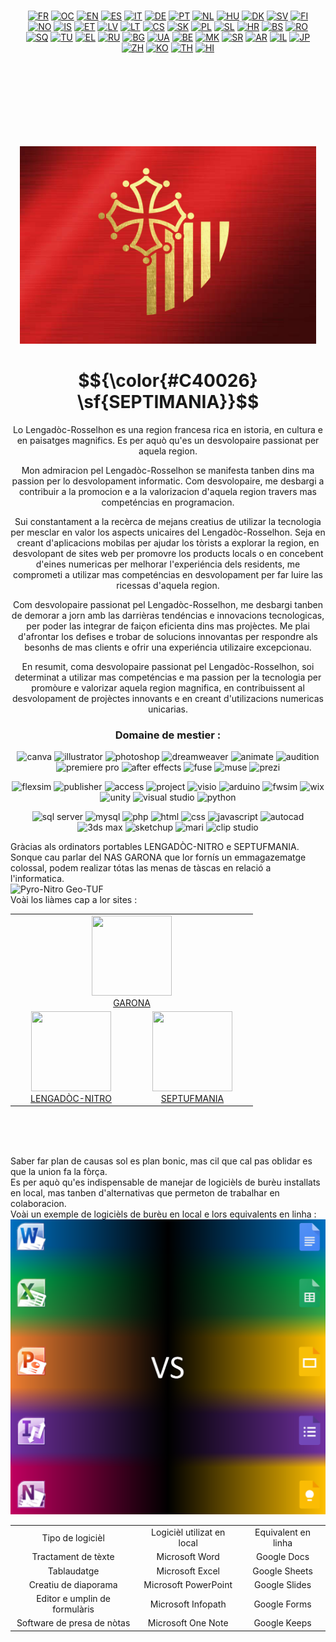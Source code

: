 <p style="margin: 15px;" align="center">
  <a href="https://github.com/Septimania/septimania/blob/main/README_FR.md"><img src="https://upload.wikimedia.org/wikipedia/commons/thumb/c/c3/Flag_of_France.svg/800px-Flag_of_France.svg.png" alt="FR" height="32px"></a>
  <a href="https://github.com/Septimania/septimania/blob/main/README_OC.md"><img src="https://upload.wikimedia.org/wikipedia/commons/thumb/4/45/Flag_of_Occitania.svg/320px-Flag_of_Occitania.svg.png" alt="OC" height="32px"></a>
  <a href="https://github.com/Septimania/septimania/blob/main/README_EN.md"><img src="https://upload.wikimedia.org/wikipedia/commons/thumb/8/83/Flag_of_the_United_Kingdom_%283-5%29.svg/320px-Flag_of_the_United_Kingdom_%283-5%29.svg.png" alt="EN" height="32px"></a>
  <a href="https://github.com/Septimania/septimania/blob/main/README_ES.md"><img src="https://upload.wikimedia.org/wikipedia/commons/thumb/9/9a/Flag_of_Spain.svg/320px-Flag_of_Spain.svg.png?uselang=fr" alt="ES" height="32px"></a>
  <a href="https://github.com/Septimania/septimania/blob/main/README_IT.md"><img src="https://upload.wikimedia.org/wikipedia/commons/thumb/0/03/Flag_of_Italy.svg/320px-Flag_of_Italy.svg.png" alt="IT" height="32px"><a>
  <a href="https://github.com/Septimania/septimania/blob/main/README_DE.md"><img src="https://upload.wikimedia.org/wikipedia/commons/thumb/b/ba/Flag_of_Germany.svg/320px-Flag_of_Germany.svg.png" alt="DE" height="32px"></a>
  <a href="https://github.com/Septimania/septimania/blob/main/README_PT.md"><img src="https://upload.wikimedia.org/wikipedia/commons/thumb/5/5c/Flag_of_Portugal.svg/320px-Flag_of_Portugal.svg.png?uselang=fr" alt="PT" height="32px"></a>
  <a href="https://github.com/Septimania/septimania/blob/main/README_NL.md"><img src="https://upload.wikimedia.org/wikipedia/commons/thumb/2/20/Flag_of_the_Netherlands.svg/320px-Flag_of_the_Netherlands.svg.png" alt="NL" height="32px"></a>
  <a href="https://github.com/Septimania/septimania/blob/main/README_HU.md"><img src="https://upload.wikimedia.org/wikipedia/commons/thumb/c/c1/Flag_of_Hungary.svg/2560px-Flag_of_Hungary.svg.png" alt="HU" height="32px"></a>
  <a href="https://github.com/Septimania/septimania/blob/main/README_DK.md"><img src="https://upload.wikimedia.org/wikipedia/commons/thumb/9/9c/Flag_of_Denmark.svg/2560px-Flag_of_Denmark.svg.png" alt="DK" height="32px"></a>
  <a href="https://github.com/Septimania/septimania/blob/main/README_SV.md"><img src="https://upload.wikimedia.org/wikipedia/commons/thumb/4/4c/Flag_of_Sweden.svg/2560px-Flag_of_Sweden.svg.png" alt="SV" height="32px"></a>
  <a href="https://github.com/Septimania/septimania/blob/main/README_FI.md"><img src="https://upload.wikimedia.org/wikipedia/commons/thumb/b/bc/Flag_of_Finland.svg/2560px-Flag_of_Finland.svg.png" alt="FI" height="32px"></a>
  <a href="https://github.com/Septimania/septimania/blob/main/README_NO.md"><img src="https://upload.wikimedia.org/wikipedia/commons/thumb/d/d9/Flag_of_Norway.svg/2560px-Flag_of_Norway.svg.png" alt="NO" height="32px"></a>
  <a href="https://github.com/Septimania/septimania/blob/main/README_IS.md"><img src="https://upload.wikimedia.org/wikipedia/commons/thumb/c/ce/Flag_of_Iceland.svg/2560px-Flag_of_Iceland.svg.png" alt="IS" height="32px"></a>
  <a href="https://github.com/Septimania/septimania/blob/main/README_ET.md"><img src="https://upload.wikimedia.org/wikipedia/commons/thumb/8/8f/Flag_of_Estonia.svg/langfr-2880px-Flag_of_Estonia.svg.png" alt="ET" height="32px"></a>
  <a href="https://github.com/Septimania/septimania/blob/main/README_LV.md"><img src="https://upload.wikimedia.org/wikipedia/commons/thumb/8/84/Flag_of_Latvia.svg/langfr-2880px-Flag_of_Latvia.svg.png" alt="LV" height="32px"></a>
  <a href="https://github.com/Septimania/septimania/blob/main/README_LT.md"><img src="https://upload.wikimedia.org/wikipedia/commons/thumb/1/11/Flag_of_Lithuania.svg/langfr-2880px-Flag_of_Lithuania.svg.png" alt="LT" height="32px"></a>
  <a href="https://github.com/Septimania/septimania/blob/main/README_CS.md"><img src="https://upload.wikimedia.org/wikipedia/commons/thumb/c/cb/Flag_of_the_Czech_Republic.svg/langfr-2880px-Flag_of_the_Czech_Republic.svg.png" alt="CS" height="32px"></a>
  <a href="https://github.com/Septimania/septimania/blob/main/README_SK.md"><img src="https://upload.wikimedia.org/wikipedia/commons/thumb/e/e6/Flag_of_Slovakia.svg/langfr-2880px-Flag_of_Slovakia.svg.png" alt="SK" height="32px"></a>
  <a href="https://github.com/Septimania/septimania/blob/main/README_PL.md"><img src="https://upload.wikimedia.org/wikipedia/commons/thumb/1/12/Flag_of_Poland.svg/langfr-2880px-Flag_of_Poland.svg.png" alt="PL" height="32px"></a>
  <a href="https://github.com/Septimania/septimania/blob/main/README_SL.md"><img src="https://upload.wikimedia.org/wikipedia/commons/thumb/f/f0/Flag_of_Slovenia.svg/langfr-2880px-Flag_of_Slovenia.svg.png" alt="SL" height="32px"></a>
  <a href="https://github.com/Septimania/septimania/blob/main/README_HR.md"><img src="https://upload.wikimedia.org/wikipedia/commons/thumb/1/1b/Flag_of_Croatia.svg/langfr-2880px-Flag_of_Croatia.svg.png" alt="HR" height="32px"></a>
  <a href="https://github.com/Septimania/septimania/blob/main/README_BS.md"><img src="https://upload.wikimedia.org/wikipedia/commons/thumb/b/bf/Flag_of_Bosnia_and_Herzegovina.svg/langfr-2880px-Flag_of_Bosnia_and_Herzegovina.svg.png" alt="BS" height="32px"></a>
  <a href="https://github.com/Septimania/septimania/blob/main/README_RO.md"><img src="https://upload.wikimedia.org/wikipedia/commons/thumb/7/73/Flag_of_Romania.svg/langfr-2880px-Flag_of_Romania.svg.png" alt="RO" height="32px"></a>
  <a href="https://github.com/Septimania/septimania/blob/main/README_SQ.md"><img src="https://upload.wikimedia.org/wikipedia/commons/thumb/3/36/Flag_of_Albania.svg/langfr-2880px-Flag_of_Albania.svg.png" alt="SQ" height="32px"></a>
  <a href="https://github.com/Septimania/septimania/blob/main/README_TU.md"><img src="https://upload.wikimedia.org/wikipedia/commons/thumb/b/b4/Flag_of_Turkey.svg/langfr-2880px-Flag_of_Turkey.svg.png" alt="TU" height="32px"></a>
  <a href="https://github.com/Septimania/septimania/blob/main/README_EL.md"><img src="https://upload.wikimedia.org/wikipedia/commons/thumb/5/5c/Flag_of_Greece.svg/langfr-2880px-Flag_of_Greece.svg.png" alt="EL" height="32px"></a>
  <a href="https://github.com/Septimania/septimania/blob/main/README_RU.md"><img src="https://upload.wikimedia.org/wikipedia/commons/thumb/f/f3/Flag_of_Russia.svg/langfr-2880px-Flag_of_Russia.svg.png" alt="RU" height="32px"></a>
  <a href="https://github.com/Septimania/septimania/blob/main/README_BG.md"><img src="https://upload.wikimedia.org/wikipedia/commons/thumb/9/9a/Flag_of_Bulgaria.svg/langfr-2880px-Flag_of_Bulgaria.svg.png" alt="BG" height="32px"></a>
  <a href="https://github.com/Septimania/septimania/blob/main/README_UA.md"><img src="https://upload.wikimedia.org/wikipedia/commons/thumb/4/49/Flag_of_Ukraine.svg/langfr-2880px-Flag_of_Ukraine.svg.png" alt="UA" height="32px"></a>
  <a href="https://github.com/Septimania/septimania/blob/main/README_BE.md"><img src="https://upload.wikimedia.org/wikipedia/commons/thumb/8/85/Flag_of_Belarus.svg/langfr-2880px-Flag_of_Belarus.svg.png" alt="BE" height="32px"></a>
  <a href="https://github.com/Septimania/septimania/blob/main/README_MK.md"><img src="https://upload.wikimedia.org/wikipedia/commons/thumb/7/79/Flag_of_North_Macedonia.svg/langfr-2880px-Flag_of_North_Macedonia.svg.png" alt="MK" height="32px"></a>
  <a href="https://github.com/Septimania/septimania/blob/main/README_SR.md"><img src="https://upload.wikimedia.org/wikipedia/commons/thumb/f/ff/Flag_of_Serbia.svg/langfr-2880px-Flag_of_Serbia.svg.png" alt="SR" height="32px"></a>
  <a href="https://github.com/Septimania/septimania/blob/main/README_AR.md"><img src="https://upload.wikimedia.org/wikipedia/commons/thumb/2/2b/Flag_of_the_Arab_League.svg/langfr-2880px-Flag_of_the_Arab_League.svg.png" alt="AR" height="32px"></a>
  <a href="https://github.com/Septimania/septimania/blob/main/README_IL.md"><img src="https://upload.wikimedia.org/wikipedia/commons/thumb/d/d4/Flag_of_Israel.svg/langfr-2880px-Flag_of_Israel.svg.png" alt="IL" height="32px"></a>
  <a href="https://github.com/Septimania/septimania/blob/main/README_JP.md"><img src="https://upload.wikimedia.org/wikipedia/commons/thumb/9/9e/Flag_of_Japan.svg/langfr-2880px-Flag_of_Japan.svg.png" alt="JP" height="32px"></a>
  <a href="https://github.com/Septimania/septimania/blob/main/README_ZH.md"><img src="https://upload.wikimedia.org/wikipedia/commons/thumb/f/fa/Flag_of_the_People%27s_Republic_of_China.svg/langfr-2880px-Flag_of_the_People%27s_Republic_of_China.svg.png" alt="ZH" height="32px"></a>
  <a href="https://github.com/Septimania/septimania/blob/main/README_KO.md"><img src="https://upload.wikimedia.org/wikipedia/commons/thumb/0/09/Flag_of_South_Korea.svg/langfr-2880px-Flag_of_South_Korea.svg.png" alt="KO" height="32px"></a>
  <a href="https://github.com/Septimania/septimania/blob/main/README_TH.md"><img src="https://upload.wikimedia.org/wikipedia/commons/thumb/a/a9/Flag_of_Thailand.svg/langfr-2880px-Flag_of_Thailand.svg.png" alt="TH" height="32px"></a>
  <a href="https://github.com/Septimania/septimania/blob/main/README_HI.md"><img src="https://upload.wikimedia.org/wikipedia/commons/thumb/4/41/Flag_of_India.svg/langfr-2880px-Flag_of_India.svg.png" alt="HI" height="32px"></a>
</p>

<br />
<br />
<br />
<br />
<br />
<br />
<br />
<p style="margin: 15px;" align="center">
  <img src="https://github.com/Septimania/septimania/blob/main/Drapeau.png">
</p>

# $${\color{#C40026} \sf{SEPTIMANIA}}$$

<p style="margin: 15px;" align="center">
<div align="center">Lo Lengadòc-Rosselhon es una region francesa rica en istoria, en cultura e en paisatges magnifics. Es per aquò qu'es un desvolopaire passionat per aquela region.<br />

Mon admiracion pel Lengadòc-Rosselhon se manifesta tanben dins ma passion per lo desvolopament informatic. Com desvolopaire, me desbargi a contribuir a la promocion e a la valorizacion d'aquela region travers mas competéncias en programacion.<br />

Sui constantament a la recèrca de mejans creatius de utilizar la tecnologia per mesclar en valor los aspects unicaires del Lengadòc-Rosselhon. Seja en creant d'aplicacions mobilas per ajudar los tòrists a explorar la region, en desvolopant de sites web per promovre los products locals o en concebent d'eines numericas per melhorar l'experiéncia dels residents, me comprometi a utilizar mas competéncias en desvolopament per far luire las ricessas d'aquela region.<br />

Com desvolopaire passionat pel Lengadòc-Rosselhon, me desbargi tanben de demorar a jorn amb las darrièras tendéncias e innovacions tecnologicas, per poder las integrar de faiçon eficienta dins mas projèctes. Me plai d'afrontar los defises e trobar de solucions innovantas per respondre als besonhs de mas clients e ofrir una experiéncia utilizaire excepcionau.<br />

En resumit, coma desvolopaire passionat pel Lengadòc-Rosselhon, soi determinat a utilizar mas competéncias e ma passion per la tecnologia per promòure e valorizar aquela region magnifica, en contribuissent al desvolopament de projèctes innovants e en creant d'utilizacions numericas unicarias.</div>
</p>

<h3 align="center">Domaine de mestier :</h3>

<p align="center"> 
<img src="https://upload.wikimedia.org/wikipedia/commons/0/08/Canva_icon_2021.svg" alt="canva" width="40" height="40"/>
<img src="https://www.vectorlogo.zone/logos/adobe_illustrator/adobe_illustrator-icon.svg" alt="illustrator" width="40" height="40"/>
<img src="https://upload.wikimedia.org/wikipedia/commons/thumb/a/af/Adobe_Photoshop_Mobile_icon.svg/1049px-Adobe_Photoshop_Mobile_icon.svg.png" alt="photoshop" width="40" height="40"/>
<img src="https://seeklogo.com/images/A/adobe-dreamweaver-cc-logo-715C7C7988-seeklogo.com.png" alt="dreamweaver" width="40" height="40"/>
<img src="https://upload.wikimedia.org/wikipedia/commons/thumb/e/e3/Adobe_Animate_CC_icon.svg/788px-Adobe_Animate_CC_icon.svg.png" alt="animate" width="40" height="40"/>
<img src="https://upload.wikimedia.org/wikipedia/commons/thumb/1/19/Adobe_Audition_CC_icon.svg/2101px-Adobe_Audition_CC_icon.svg.png" alt="audition" width="40" height="40"/>
<img src="https://encrypted-tbn0.gstatic.com/images?q=tbn:ANd9GcQ1Ztq4WCf8G42MvCnJpdFKRk__uLdm3m9U11TfFRlfWbBqTqVEHIb8jhmiOwbDQG_DSuM&usqp=CAU" alt="premiere pro" width="40" height="40"/>
<img src="https://upload.wikimedia.org/wikipedia/commons/thumb/2/29/Adobe_After_Effects_CC_icon.png/492px-Adobe_After_Effects_CC_icon.png" alt="after effects" width="40" height="40"/>
<img src="https://cdn4.iconfinder.com/data/icons/logos-and-brands/512/13_Fuse_Adobe_logo_logos-512.png" alt="fuse" width="40" height="40"/>
<img src="https://upload.wikimedia.org/wikipedia/commons/thumb/f/f5/Adobe_Muse_CC_icon.svg/1050px-Adobe_Muse_CC_icon.svg.png" alt="muse" width="40" height="40"/>
<img src="https://cdn.icon-icons.com/icons2/313/PNG/512/Prezi_34270.png" alt="prezi" width="40" height="40"/> 
</p>

<p align="center"> 
<img src="https://www.flexsim.com/wp-content/uploads/2020/04/FlexSim-XMark-1.png" alt="flexsim" width="40" height="40"/>
<img src="https://e7.pngegg.com/pngimages/132/456/png-clipart-microsoft-publisher-publisher-2010-microsoft-office-2010-microsoft-excel-microsoft-blue-text-thumbnail.png" alt="publisher" width="40" height="40"/>
<img src="https://www.gezginler.net/indir/resim-grafik/microsoft-access-2010-runtime-1341560091.png" alt="access" width="40" height="40"/>
<img src="https://files.softicons.com/download/application-icons/office-2010-icons-by-deleket/png/512x512/Microsoft-Office-Project.png" alt="project" width="40" height="40"/>
<img src="https://files.softicons.com/download/application-icons/office-2010-icons-by-deleket/png/512x512/Microsoft-Office-Visio.png" alt="visio" width="40" height="40"/>
<img src="https://cdn.icon-icons.com/icons2/159/PNG/256/arduino_22429.png" alt="arduino" width="40" height="40"/>
<img src="https://yt3.googleusercontent.com/ytc/AIf8zZSBIHjj646mGBCfoxCZd7VcBCbx1zD3DEBy71qI=s900-c-k-c0x00ffffff-no-rj" alt="fwsim" width="40" height="40"/>
<img src="https://cdn4.iconfinder.com/data/icons/logos-and-brands/512/380_Wix_logo-512.png" alt="wix" width="40" height="40"/>
<img src="https://cdn-icons-png.flaticon.com/512/5969/5969346.png" alt="unity" width="40" height="40"/>
<img src="https://upload.wikimedia.org/wikipedia/commons/thumb/5/59/Visual_Studio_Icon_2019.svg/2060px-Visual_Studio_Icon_2019.svg.png" alt="visual studio" width="40" height="40"/>
<img src="https://upload.wikimedia.org/wikipedia/commons/thumb/c/c3/Python-logo-notext.svg/1869px-Python-logo-notext.svg.png" alt="python" width="40" height="40"/>
</p>

<p align="center"> 
<img src="https://cyclr.com/wp-content/uploads/2022/03/ext-550.png" alt="sql server" width="40" height="40"/>
<img src="https://cdn4.iconfinder.com/data/icons/logos-3/181/MySQL-512.png" alt="mysql" width="40" height="40"/>
<img src="https://cdn-icons-png.flaticon.com/512/5968/5968332.png" alt="php" width="40" height="40"/>
<img src="https://cdn-icons-png.flaticon.com/512/732/732212.png" alt="html" width="40" height="40"/>
<img src="https://www.seekpng.com/png/full/141-1415372_css3-icon-png.png" alt="css" width="40" height="40"/>
<img src="https://iconape.com/wp-content/png_logo_vector/javascript-logo.png" alt="javascript" width="40" height="40"/>
<img src="https://play-lh.googleusercontent.com/y92LD5c5rdlNfquCy-YPNIvdnS4ISEL05wickp28OLya8WlmWQwXfAP0Yys9iTssny3K=w240-h480-rw" alt="autocad" width="40" height="40"/>
<img src="https://www.altam.fr/wp-content/uploads/2021/10/autodesk-3ds-max-small-social-400.png" alt="3ds max" width="40" height="40"/>
<img src="https://cdn.icon-icons.com/icons2/195/PNG/256/Google_Sketchup_23504.png" alt="sketchup" width="40" height="40"/>
<img src="https://toppng.com/uploads/preview/mari-logo-rgb-foundry-mari-logo-1156286701534oyfve948.png" alt="mari" width="40" height="40"/>
<img src="https://www.versluis.com/wp-content/uploads/2021/02/CSP-Clip-Studio-Icon.png" alt="clip studio" width="40" height="40"/>
</p>
<p>
  Gràcias als ordinators portables LENGADÒC-NITRO e SEPTUFMANIA. Sonque cau parlar del NAS GARONA que lor fornís un emmagazematge colossal, podem realizar tótas las menas de tàscas en relació a l'informatica.
  <br>
  <img src="https://github.com/Septimania/septimania/blob/main/Composition-2.gif" alt="Pyro-Nitro Geo-TUF">
  <br>
  Voài los liàmes cap a lor sites :
  <br>
  <div align="center">
    <table>
      <tbody>
        <tr>
          <td width="180px" align="center" style="text-align:center;" colspan="2">
            <a href="https://synologygaronne.wixsite.com/synologygaronne">
              <img src="https://static.wixstatic.com/media/2cee29_31ae9c2953a54ff388ed0791e702ede6~mv2.png/v1/fill/w_160,h_160,al_c,q_85,usm_0.66_1.00_0.01,enc_auto/2cee29_31ae9c2953a54ff388ed0791e702ede6~mv2.png" width="128" height="128"/>
              <br>
              GARONA
            </a>
          </td>
        </tr>
        <tr>
          <td width="180px" align="center" style="text-align:center;">
            <a href="https://languedocnitro.wixsite.com/languedoc-nitro">
              <img src="https://static.wixstatic.com/media/8e943e_ffda711e2f67497db875ad20d70c81cd~mv2.png/v1/fill/w_161,h_161,al_c,q_85,usm_0.66_1.00_0.01,enc_auto/unnamed.png" width="128" height="128"/>
              <br>
              LENGADÒC-NITRO
            </a>
          </td>
           <td width="180px" align="center" style="text-align:center;">
            <a href="https://septufmanie.wixsite.com/septufmanie">
              <img src="https://static.wixstatic.com/media/9f8d77_a45ac70303364243a13a49791b768e98~mv2.png/v1/fill/w_161,h_161,al_c,q_85,usm_0.66_1.00_0.01,enc_auto/unnamed.png" width="128" height="128"/>
              <br>
              SEPTUFMANIA
            </a>
          </td>
        </tr>
      </tbody>
    </table>
  </div>
</p>
<br/>
<br/>
<br/>
<p>
  Saber far plan de causas sol es plan bonic, mas cil que cal pas oblidar es que la union fa la fòrça.<br/>
  Es per aquò qu'es indispensable de manejar de logicièls de burèu installats en local, mas tanben d'alternativas que permeton de trabalhar en colaboracion.<br/>
  Voài un exemple de logicièls de burèu en local e lors equivalents en linha : <br/>
  <img src="https://github.com/Septimania/septimania/blob/main/microsoft vs google.png">
  <br>
  <div align="center">
    <table>
      <tbody>
        <tr>
          <td align="center" style="text-align:center;">
            Tipo de logicièl
          </td>
          <td align="center" style="text-align:center;">
            Logicièl utilizat en local
          </td>
          <td align="center" style="text-align:center;">
            Equivalent en linha
          </td>
        </tr>
        <tr>
          <td align="center" style="text-align:center;">
            Tractament de tèxte
          </td>
          <td align="center" style="text-align:center;">
            Microsoft Word
          </td>
          <td align="center" style="text-align:center;">
            Google Docs
          </td>
        </tr>
        <tr>
          <td align="center" style="text-align:center;">
            Tablaudatge
          </td>
          <td align="center" style="text-align:center;">
            Microsoft Excel
          </td>
          <td align="center" style="text-align:center;">
            Google Sheets
          </td>
        </tr>
        <tr>
          <td align="center" style="text-align:center;">
           Creatiu de diaporama
          </td>
          <td align="center" style="text-align:center;">
            Microsoft PowerPoint
          </td>
          <td align="center" style="text-align:center;">
            Google Slides
          </td>
        </tr>
        <tr>
          <td align="center" style="text-align:center;">
            Editor e umplin de formulàris
          </td>
          <td align="center" style="text-align:center;">
            Microsoft Infopath
          </td>
          <td align="center" style="text-align:center;">
            Google Forms
          </td>
        </tr>
        <tr>
          <td align="center" style="text-align:center;">
            Software de presa de nòtas
          </td>
          <td align="center" style="text-align:center;">
            Microsoft One Note
          </td>
          <td align="center" style="text-align:center;">
            Google Keeps
          </td>
        </tr>
      </tbody>
    </table>
  </div>
</p>
<br/>
<br/>
<br/>
